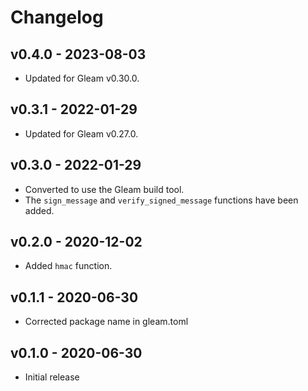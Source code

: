 # Changelog

## v0.4.0 - 2023-08-03

- Updated for Gleam v0.30.0.

## v0.3.1 - 2022-01-29

- Updated for Gleam v0.27.0.

## v0.3.0 - 2022-01-29

- Converted to use the Gleam build tool.
- The `sign_message` and `verify_signed_message` functions have been added.

## v0.2.0 - 2020-12-02

- Added `hmac` function.

## v0.1.1 - 2020-06-30

- Corrected package name in gleam.toml

## v0.1.0 - 2020-06-30

- Initial release
